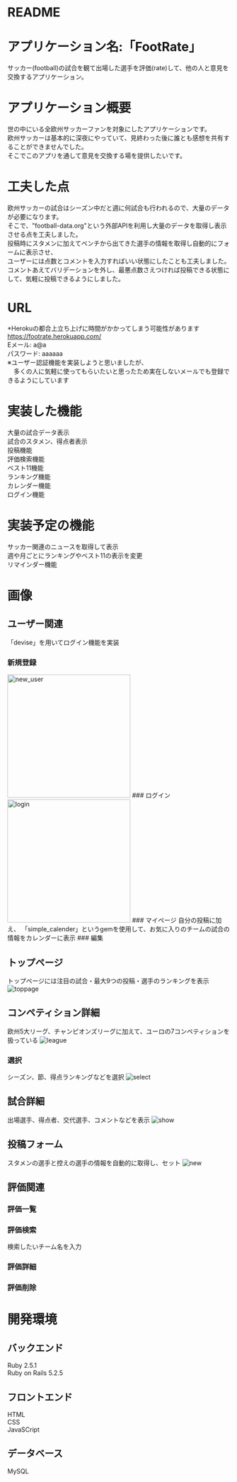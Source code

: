 # README

# アプリケーション名:「FootRate」
 サッカー(football)の試合を観て出場した選手を評価(rate)して、他の人と意見を交換するアプリケーション。  
 
# アプリケーション概要
 世の中にいる全欧州サッカーファンを対象にしたアプリケーションです。  
 欧州サッカーは基本的に深夜にやっていて、見終わった後に誰とも感想を共有することができませんでした。  
 そこでこのアプリを通して意見を交換する場を提供したいです。  
 
# 工夫した点
 欧州サッカーの試合はシーズン中だと週に何試合も行われるので、大量のデータが必要になります。  
 そこで、"football-data.org"という外部APIを利用し大量のデータを取得し表示させる点を工夫しました。  
 投稿時にスタメンに加えてベンチから出てきた選手の情報を取得し自動的にフォームに表示させ、  
 ユーザーには点数とコメントを入力すればいい状態にしたことも工夫しました。  
 コメントあえてバリデーションを外し、最悪点数さえつければ投稿できる状態にして、気軽に投稿できるようにしました。
 
# URL
 *Herokuの都合上立ち上げに時間がかかってしまう可能性があります  
 https://footrate.herokuapp.com/  
 Eメール: a@a    
 パスワード: aaaaaa  
 ※ユーザー認証機能を実装しようと思いましたが、  
 　多くの人に気軽に使ってもらいたいと思ったため実在しないメールでも登録できるようにしています

# 実装した機能
 大量の試合データ表示  
 試合のスタメン、得点者表示  
 投稿機能   
 評価検索機能  
 ベスト11機能  
 ランキング機能  
 カレンダー機能  
 ログイン機能  
 
# 実装予定の機能
 サッカー関連のニュースを取得して表示  
 週や月ごとにランキングやベスト11の表示を変更  
 リマインダー機能

 # 画像
 ## ユーザー関連
  「devise」を用いてログイン機能を実装
  ### 新規登録
  <img width="278" alt="new_user" src="https://user-images.githubusercontent.com/78723740/134754018-4e44343e-b5bf-46ca-83af-9c7ebe95caac.png">
  ### ログイン
  <img width="278" alt="login" src="https://user-images.githubusercontent.com/78723740/134753998-a1450c0d-77f0-41ed-a228-286bff2cebd8.png">
  ### マイページ
   自分の投稿に加え、  
  「simple_calender」というgemを使用して、お気に入りのチームの試合の情報をカレンダーに表示
  ### 編集

 ## トップページ
 トップページには注目の試合・最大9つの投稿・選手のランキングを表示
 ![toppage](https://user-images.githubusercontent.com/78723740/134754012-89fef79f-1078-40c3-afb2-a49252ee8ed0.gif)

 ## コンペティション詳細
  欧州5大リーグ、チャンピオンズリーグに加えて、ユーロの7コンペティションを扱っている
  ![league](https://user-images.githubusercontent.com/78723740/134753994-a6add64b-7eac-4e40-8d32-a9eb78421419.gif)
  ### 選択
   シーズン、節、得点ランキングなどを選択
   ![select](https://user-images.githubusercontent.com/78723740/134754004-7134a2d1-a84f-4062-b63b-474fecefc88c.gif)
   
## 試合詳細
 出場選手、得点者、交代選手、コメントなどを表示
 ![show](https://user-images.githubusercontent.com/78723740/134754009-293955dc-1459-436b-8c96-3aec99ecc2ae.gif)

## 投稿フォーム
 スタメンの選手と控えの選手の情報を自動的に取得し、セット
 ![new](https://user-images.githubusercontent.com/78723740/134754002-204f547f-fefa-4c08-9252-55e38163f196.gif)

## 評価関連
### 評価一覧

### 評価検索
検索したいチーム名を入力

### 評価詳細

### 評価削除


# 開発環境
## バックエンド
 Ruby 2.5.1  
 Ruby on Rails 5.2.5
## フロントエンド
 HTML  
 CSS  
 JavaSCript
## データベース
 MySQL
